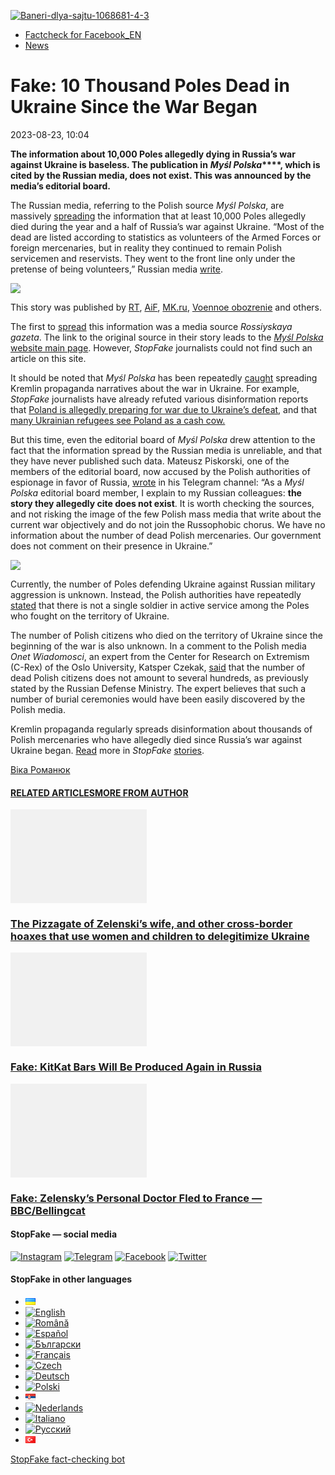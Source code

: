 [![](https://www.stopfake.org/content/uploads/2023/08/Baneri-dlya-sajtu-1068681-4-3.png "Baneri-dlya-sajtu-1068681-4-3")](https://www.stopfake.org/content/uploads/2023/08/Baneri-dlya-sajtu-1068681-4-3.png)

*   [Factcheck for Facebook\_EN](https://www.stopfake.org/en/category/factcheck-facebook-en/)
*   [News](https://www.stopfake.org/en/category/news/)

Fake: 10 Thousand Poles Dead in Ukraine Since the War Began
===========================================================

2023-08-23, 10:04

[](https://www.facebook.com/sharer/sharer.php?u=https%3A%2F%2Fwww.stopfake.org%2Fen%2Ffake-10-thousand-poles-dead-in-ukraine-since-the-war-began%2F "Facebook")[](viber://forward?text=Fake%3A%2010%20Thousand%20Poles%20Dead%20in%20Ukraine%20Since%20the%20War%20Began%20https%3A%2F%2Fwww.stopfake.org%2Fen%2Ffake-10-thousand-poles-dead-in-ukraine-since-the-war-began%2F "Viber")[](https://twitter.com/intent/tweet?text=Fake%3A%2010%20Thousand%20Poles%20Dead%20in%20Ukraine%20Since%20the%20War%20Began&url=https%3A%2F%2Fwww.stopfake.org%2Fen%2Ffake-10-thousand-poles-dead-in-ukraine-since-the-war-began%2F "X")[](https://api.whatsapp.com/send?text=Fake%3A%2010%20Thousand%20Poles%20Dead%20in%20Ukraine%20Since%20the%20War%20Began%20https%3A%2F%2Fwww.stopfake.org%2Fen%2Ffake-10-thousand-poles-dead-in-ukraine-since-the-war-began%2F "Whatsapp")[](https://www.stopfake.org/en/fake-10-thousand-poles-dead-in-ukraine-since-the-war-began/)[](https://telegram.me/share/url?url=https%3A%2F%2Fwww.stopfake.org%2Fen%2Ffake-10-thousand-poles-dead-in-ukraine-since-the-war-began%2F&text=Fake%3A%2010%20Thousand%20Poles%20Dead%20in%20Ukraine%20Since%20the%20War%20Began "Telegram")[](https://www.instagram.com/ "Instagram")

  

**The information about 10,000 Poles allegedly dying in Russia’s war against Ukraine is baseless. The publication in** **_Myśl Polska_****, which is cited by the Russian media, does not exist. This was announced by the media’s editorial board.**

The Russian media, referring to the Polish source _Myśl Polska_, are massively [spreading](https://archive.is/1PpC5) the information that at least 10,000 Poles allegedly died during the year and a half of Russia’s war against Ukraine. “Most of the dead are listed according to statistics as volunteers of the Armed Forces or foreign mercenaries, but in reality they continued to remain Polish servicemen and reservists. They went to the front line only under the pretense of being volunteers,” Russian media [write](https://archive.is/1PpC5).

![](https://www.stopfake.org/content/uploads/2023/09/pasted-image-0-2023-09-24T121259.892-1024x956.png)

This story was published by [RT](https://russian.rt.com/ussr/news/1191053-polyaki-ukraina-smert), [AiF](https://aif.ru/politics/world/mysl_polska_v_hode_konflikta_na_ukraine_pogibli_bolee_10_tysyach_polyakov), [MK.ru](https://www.mk.ru/politics/2023/08/20/mysl-polska-za-vremya-svo-na-ukraine-pogibli-bolshe-10-tysyach-polyakov.html), [Voennoe obozrenie](https://topwar.ru/224202-polskoe-izdanie-s-nachala-rossijskoj-specoperacii-na-ukraine-pogiblo-ne-menee-10-tysjach-poljakov.html) and others.

The first to [spread](https://archive.is/1PpC5) this information was a media source _Rossiyskaya gazeta_. The link to the original source in their story leads to the [_Myśl Polska_ website main page](https://myslpolska.info/). However, _StopFake_ journalists could not find such an article on this site.

It should be noted that _Myśl Polska_ has been repeatedly [caught](https://www.stopfake.org/ru/kremlevskie-smi-zhaluyutsya-na-rusofobiyu-v-polshe-ssylayas-na-gazetu-mysl-polska-ee-avtory-fashisty-i-poklonniki-dugina/) spreading Kremlin propaganda narratives about the war in Ukraine. For example, _StopFake_ journalists have already refuted various disinformation reports that [Poland is allegedly preparing for war due to Ukraine’s defeat](https://www.stopfake.org/ru/fejk-polsha-gotovitsya-k-vojne-iz-za-porazheniya-ukrainy/), and that [many Ukrainian refugees see Poland as a cash cow.](https://www.stopfake.org/ru/fejk-mnogie-iz-priehavshih-ukrainskih-bezhentsev-vidyat-v-polshe-dojnuyu-korovu-polskie-smi/)

But this time, even the editorial board of _Myśl Polska_ drew attention to the fact that the information spread by the Russian media is unreliable, and that they have never published such data. Mateusz Piskorski, one of the members of the editorial board, now accused by the Polish authorities of espionage in favor of Russia, [wrote](https://t.me/piskorski/363) in his Telegram channel: “As a _Myśl Polska_ editorial board member, I explain to my Russian colleagues: **the story they allegedly cite does not exist**. It is worth checking the sources, and not risking the image of the few Polish mass media that write about the current war objectively and do not join the Russophobic chorus. We have no information about the number of dead Polish mercenaries. Our government does not comment on their presence in Ukraine.”

![](https://www.stopfake.org/content/uploads/2023/09/pasted-image-0-2023-09-24T121332.886.png)

Currently, the number of Poles defending Ukraine against Russian military aggression is unknown. Instead, the Polish authorities have repeatedly [stated](https://www.olsztyn.com.pl/artykul,w-olsztynie-mialyby-odbywac-sie-pogrzeby-setek-poleglych-w-ukrainie-polakow-dezinformacyjna-akcja-rosyjskich-trolli,36363.html) that there is not a single soldier in active service among the Poles who fought on the territory of Ukraine.

The number of Polish citizens who died on the territory of Ukraine since the beginning of the war is also unknown. In a comment to the Polish media _Onet Wiadomosci_, an expert from the Center for Research on Extremism (C-Rex) of the Oslo University, Katsper Czekak, [said](https://wiadomosci.onet.pl/tylko-w-onecie/jacy-polacy-jada-walczyc-na-front-za-ukraine-decyduje-taki-impuls/lnbk1hl) that the number of dead Polish citizens does not amount to several hundreds, as previously stated by the Russian Defense Ministry. The expert believes that such a number of burial ceremonies would have been easily discovered by the Polish media.

Kremlin propaganda regularly spreads disinformation about thousands of Polish mercenaries who have allegedly died since Russia’s war against Ukraine began. [Read](https://www.stopfake.org/ru/fejk-bolee-tysyachi-polskih-naemnikov-pogiblo-s-nachala-vojny-rossii-protiv-ukrainy/) more in _StopFake_ [stories](https://www.stopfake.org/ru/fejk-v-ukrainu-pribylo-dva-batalona-polyakov-chtoby-voevat-na-vostoke/).

  

[](https://www.facebook.com/sharer/sharer.php?u=https%3A%2F%2Fwww.stopfake.org%2Fen%2Ffake-10-thousand-poles-dead-in-ukraine-since-the-war-began%2F "Facebook")[](viber://forward?text=Fake%3A%2010%20Thousand%20Poles%20Dead%20in%20Ukraine%20Since%20the%20War%20Began%20https%3A%2F%2Fwww.stopfake.org%2Fen%2Ffake-10-thousand-poles-dead-in-ukraine-since-the-war-began%2F "Viber")[](https://twitter.com/intent/tweet?text=Fake%3A%2010%20Thousand%20Poles%20Dead%20in%20Ukraine%20Since%20the%20War%20Began&url=https%3A%2F%2Fwww.stopfake.org%2Fen%2Ffake-10-thousand-poles-dead-in-ukraine-since-the-war-began%2F "X")[](https://api.whatsapp.com/send?text=Fake%3A%2010%20Thousand%20Poles%20Dead%20in%20Ukraine%20Since%20the%20War%20Began%20https%3A%2F%2Fwww.stopfake.org%2Fen%2Ffake-10-thousand-poles-dead-in-ukraine-since-the-war-began%2F "Whatsapp")[](https://www.stopfake.org/en/fake-10-thousand-poles-dead-in-ukraine-since-the-war-began/)[](https://telegram.me/share/url?url=https%3A%2F%2Fwww.stopfake.org%2Fen%2Ffake-10-thousand-poles-dead-in-ukraine-since-the-war-began%2F&text=Fake%3A%2010%20Thousand%20Poles%20Dead%20in%20Ukraine%20Since%20the%20War%20Began "Telegram")[](https://www.instagram.com/ "Instagram")

[Віка Романюк](#)

#### [RELATED ARTICLES](#)[MORE FROM AUTHOR](#)

[![](data:image/png;base64,iVBORw0KGgoAAAANSUhEUgAAANoAAACWAQMAAACCSQSPAAAAA1BMVEWurq51dlI4AAAAAXRSTlMmkutdmwAAABpJREFUWMPtwQENAAAAwiD7p7bHBwwAAAAg7RD+AAGXD7BoAAAAAElFTkSuQmCC "The Pizzagate of Zelenski’s wife, and other cross-border hoaxes that use women and children to delegitimize Ukraine")](https://www.stopfake.org/en/the-pizzagate-of-zelenski-s-wife-and-other-cross-border-hoaxes-that-use-women-and-children-to-delegitimize-ukraine/ "The Pizzagate of Zelenski’s wife, and other cross-border hoaxes that use women and children to delegitimize Ukraine")

### [The Pizzagate of Zelenski’s wife, and other cross-border hoaxes that use women and children to delegitimize Ukraine](https://www.stopfake.org/en/the-pizzagate-of-zelenski-s-wife-and-other-cross-border-hoaxes-that-use-women-and-children-to-delegitimize-ukraine/ "The Pizzagate of Zelenski’s wife, and other cross-border hoaxes that use women and children to delegitimize Ukraine")

[![](data:image/png;base64,iVBORw0KGgoAAAANSUhEUgAAANoAAACWAQMAAACCSQSPAAAAA1BMVEWurq51dlI4AAAAAXRSTlMmkutdmwAAABpJREFUWMPtwQENAAAAwiD7p7bHBwwAAAAg7RD+AAGXD7BoAAAAAElFTkSuQmCC "Fake: KitKat Bars Will Be Produced Again in Russia")](https://www.stopfake.org/en/fake-kitkat-bars-will-be-produced-again-in-russia/ "Fake: KitKat Bars Will Be Produced Again in Russia")

### [Fake: KitKat Bars Will Be Produced Again in Russia](https://www.stopfake.org/en/fake-kitkat-bars-will-be-produced-again-in-russia/ "Fake: KitKat Bars Will Be Produced Again in Russia")

[![](data:image/png;base64,iVBORw0KGgoAAAANSUhEUgAAANoAAACWAQMAAACCSQSPAAAAA1BMVEWurq51dlI4AAAAAXRSTlMmkutdmwAAABpJREFUWMPtwQENAAAAwiD7p7bHBwwAAAAg7RD+AAGXD7BoAAAAAElFTkSuQmCC "Fake: Zelensky’s Personal Doctor Fled to France — BBC/Bellingcat")](https://www.stopfake.org/en/fake-zelensky-s-personal-doctor-fled-to-france-bbc-bellingcat/ "Fake: Zelensky’s Personal Doctor Fled to France — BBC/Bellingcat")

### [Fake: Zelensky’s Personal Doctor Fled to France — BBC/Bellingcat](https://www.stopfake.org/en/fake-zelensky-s-personal-doctor-fled-to-france-bbc-bellingcat/ "Fake: Zelensky’s Personal Doctor Fled to France — BBC/Bellingcat")

[](#)[](#)

#### StopFake — social media

[![Instagram](https://www.stopfake.org/content/uploads/2020/09/inAsset-1.png)](https://www.instagram.com/stopfakingnews/) [![Telegram](https://www.stopfake.org/content/uploads/2020/09/teAsset-1.png)](https://t.me/StopFake) [![Facebook](https://www.stopfake.org/content/uploads/2020/10/facebook.png)](https://www.facebook.com/stopfakeukraine) [![Twitter](https://www.stopfake.org/content/uploads/2024/03/twitter_x_new_logo_x_rounded_icon_256078.png)](https://twitter.com/StopFakingNews)

#### StopFake in other languages

*   [![Українська](data:image/png;base64,iVBORw0KGgoAAAANSUhEUgAAABAAAAALCAMAAABBPP0LAAAAb1BMVEUAhP8AfP0Ac/oAZ/UAV/B5yv9wxv5iwf1WvP1Ot/gAQOlMt/1Bs/s1rfkpqPdBsfYdovUAkciK0edqwuBautpNtdZAr9IATZr43QD8/GX6+kn5+Tr4+C329iD09BTy8g309DHguQDy8iruzwDnwwAuoRPoAAAASElEQVR4AU3MAQYDQRAF0Ve9WRAQYO5/zUgSDIxf8DQdiGR3I7v0YOLS3ns4PPt8Wq86vn6vVht7NRzG0OHRSpDb8Gt5IvjAHy/kBL+aIRygAAAAAElFTkSuQmCC)](https://www.stopfake.org/uk/fejk-vid-pochatku-vijni-na-teritoriyi-ukrayini-zaginulo-shhonajmenshe-10-tisyach-polyakiv-mysl-polska/)
*   [![English](/content/polylang/en_US.png)](https://www.stopfake.org/en/fake-10-thousand-poles-dead-in-ukraine-since-the-war-began/)
*   [![Română](/content/polylang/ro_RO.png)](https://www.stopfake.org/ro/pagina-principala/)
*   [![Español](/content/polylang/es_ES.png)](https://www.stopfake.org/es/portada/)
*   [![Български](/content/polylang/bg_BG.png)](https://www.stopfake.org/bg/nachalo/)
*   [![Français](/content/polylang/fr_FR.png)](https://www.stopfake.org/fr/accueil/)
*   [![Czech](/content/polylang/cs_CZ.png)](https://www.stopfake.org/cz/domu/)
*   [![Deutsch](/content/polylang/de_DE.png)](https://www.stopfake.org/de/fake-mindestens-10-tausend-polen-starben-seit-kriegsbeginn-in-der-ukraine-mysl-polska/)
*   [![Polski](/content/polylang/pl_PL.png)](https://www.stopfake.org/pl/strona-glowna/)
*   [![Српски језик](data:image/png;base64,iVBORw0KGgoAAAANSUhEUgAAABAAAAALCAMAAABBPP0LAAAAbFBMVEXkAADhAADbAADSAADMAADHAADzY1jnXlTcWVDBAADoNjbWMjPogFXlflTNPkL19XYAHno2grgAWqLto6TwubkAVZkwc6QAGmwAHXc1f7b19fXy8vLuxMU0frPaeHrSXWDm5ubrztDPb3Pr6+sXdtjeAAAAVklEQVR4AQXBQQqCABRAwXn5E4lo0/3vGK2SMJtJQkjUFQTRZFQd4DCw5ASYR+lr/S1Qs7XrXjtgzO6WE2Aux+b18L4H53qB57o+wybTyU7wwWw4APAHXWkRm6nRMmoAAAAASUVORK5CYII=)](https://www.stopfake.org/sr/naslovna/)
*   [![Nederlands](/content/polylang/nl_NL.png)](https://www.stopfake.org/nl/home-2/)
*   [![Italiano](/content/polylang/it_IT.png)](https://www.stopfake.org/it/fake-almeno-10mila-polacchi-sono-stati-uccisi-in-ucraina-dall-inizio-della-guerra-mysl-polska/)
*   [![Русский](/content/polylang/ru_RU.png)](https://www.stopfake.org/ru/fejk-s-nachala-vojny-na-territorii-ukrainy-pogiblo-ne-menee-10-tysyach-polyakov-mysl-polska/)
*   [![Türkçe](data:image/png;base64,iVBORw0KGgoAAAANSUhEUgAAABAAAAALCAMAAABBPP0LAAAARVBMVEX+AAD3AADwAAD+fHz9cHH7ZGT9WVn6UFDpAAD9oKD5Q0P5OTn2MzP1Kir7ubr65ub1Gxv69PTzDw/kAAD319ffAAD4iooXHQ3FAAAAYklEQVR4AT3HhW0EQRQD0Oc/KG3/dQYEYTg2O+4IQbTHydWt0fw2Sfz8Fuw51+U3On7a6/pc/as1UZLDyuq13lWOwpdPn3+v7XJiDD3DR1N87Qr5WXX9zyQ9opEIOwkmDgr/ZXASmpFRqe0AAAAASUVORK5CYII=)](https://www.stopfake.org/tr/ana-sayfa-2/)

[StopFake fact-checking bot](https://t.me/StopFakeUkraine_bot)